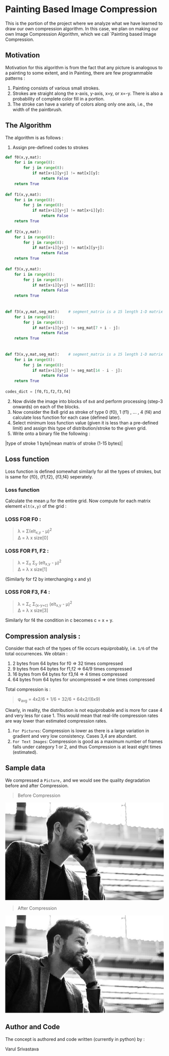 # Painting Based Image Compression

This is the portion of the project where we analyze what we have learned to draw our own compression algorithm. In this case, we plan on making our own Image Compression Algorithm, which we call `Painting based Image Compression.

## Motivation

Motivation for this algorithm is from the fact that any picture is analogous to a painting to some extent, and in Painting, there are few programmable patterns :

1. Painting consists of various small strokes.
2. Strokes are straight along the x-axis, y-axis, x=y, or x=-y. There is also a probability of complete color fill in a portion.
3. The stroke can have a variety of colors along only one axis, i.e., the width of the paintbrush.

## The Algorithm

The algorithm is as follows :

1. Assign pre-defined codes to strokes

```python
def f0(x,y,mat):
    for i in range(8):
        for j in range(8):
            if mat[x+i][y+j] != mat[x][y]:
                return False
    return True

def f1(x,y,mat):
    for i in range(8):
        for j in range(8):
            if mat[x+i][y+j] != mat[x+i][y]:
                return False
    return True

def f2(x,y,mat):
    for i in range(8):
        for j in range(8):
            if mat[x+i][y+j] != mat[x][y+j]:
                return False
    return True

def f3(x,y,mat):
    for i in range(8):
        for j in range(8):
            if mat[x+i][y+j] != mat[][]:
                return False
    return True


def f3(x,y,mat,seg_mat):    # segment_matrix is a 15 length 1-D matrix
    for i in range(8):
        for j in range(8):
            if mat[x+i][y+j] != seg_mat[7 + i - j]:
                return False
    return True


def f3(x,y,mat,seg_mat):    # segment_matrix is a 15 length 1-D matrix
    for i in range(8):
        for j in range(8):
            if mat[x+i][y+j] != seg_mat[14 - i - j]:
                return False
    return True

codes_dict = [f0,f1,f2,f3,f4]

```

2. Now divide the image into blocks of `8x8` and perform processing (step-3 onwards) on each of the blocks.
3. Now consider the 8x8 grid as stroke of type 0 (f0), 1 (f1) , ... , 4 (f4) and calculate loss function for each case (defined later).
4. Select minimum loss function value (given it is less than a pre-defined limit) and assign this type of distribution/stroke to the given grid.
5. Write onto a binary file the following :

|type of stroke 1 byte|mean matrix of stroke (1-15 bytes)|

## Loss function

Loss function is defined somewhat similarly for all the types of strokes, but is same for {f0}, {f1,f2}, {f3,f4} seperately.

### Loss function

Calculate the mean &mu; for the entire grid. Now compute for each matrix element `elt(x,y)` of the grid :

### LOSS FOR F0 :

> &lambda; = &Sigma;(elt<sub>x,y</sub> - &mu;)<sup>2</sup>  
> &Delta; = &lambda; x size[0]

### LOSS FOR F1, F2 :

> &lambda; = &Sigma;<sub>x</sub> &Sigma;<sub>y</sub> (elt<sub>x,y</sub> - &mu;)<sup>2</sup>  
> &Delta; = &lambda; x size[1]

(Similarly for f2 by interchanging x and y)

### LOSS FOR F3, F4 :

> &lambda; = &Sigma;<sub>c</sub> &Sigma;<sub>(x-y=c)</sub> (elt<sub>x,y</sub> - &mu;)<sup>2</sup>  
> &Delta; = &lambda; x size[3]

Similarly for f4 the condition in c becomes c = x + y.

## Compression analysis :

Consider that each of the types of file occurs equiprobably, i.e. `1/6` of the total occurrences.
We obtain :

1. 2 bytes from 64 bytes for f0 => 32 times compressed
2. 9 bytes from 64 bytes for f1,f2 => 64/9 times compressed
3. 16 bytes from 64 bytes for f3,f4 => 4 times compressed
4. 64 bytes from 64 bytes for uncompressed => one times compressed

Total compression is :

> &phi;<sub>avg</sub> = 4x2/6 + 1/6 + 32/6 + 64x2/(6x9)

Clearly, in reality, the distribution is not equiprobable and is more for case 4 and very less for case 1. This would mean that real-life compression rates are way lower than estimated compression rates.

1. `For Pictures`: Compression is lower as there is a large variation in gradient and very low consistency. Cases 3,4 are abundant.
2. `For Text Images`: Compression is good as a maximum number of frames falls under category 1 or 2, and thus Compression is at least eight times (estimated).

## Sample data

We compressed a `Picture,` and we would see the quality degradation before and after Compression.

> Before Compression

![Real Image](image.jpg)

> After Compression

![Compressed Image](compressed_image.jpg)

## Author and Code

The concept is authored and code written (currently in python) by :

Varul Srivastava